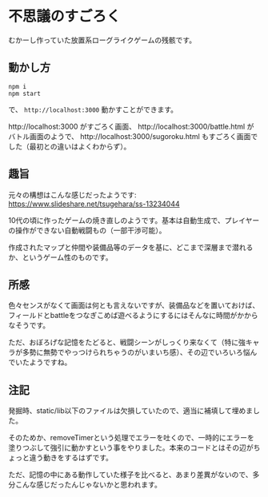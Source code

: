 # 不思議のすごろく

むかーし作っていた放置系ローグライクゲームの残骸です。

## 動かし方

```
npm i
npm start
```

で、 `http://localhost:3000` 動かすことができます。

http://localhost:3000 がすごろく画面、 http://localhost:3000/battle.html がバトル画面のようで、 http://localhost:3000/sugoroku.html もすごろく画面でした（最初との違いはよくわからず）。

## 趣旨

元々の構想はこんな感じだったようです: https://www.slideshare.net/tsugehara/ss-13234044

10代の頃に作ったゲームの焼き直しのようです。基本は自動生成で、プレイヤーの操作ができない自動戦闘もの（一部干渉可能）。

作成されたマップと仲間や装備品等のデータを基に、どこまで深層まで潜れるか、というゲーム性のものです。

## 所感

色々センスがなくて画面は何とも言えないですが、装備品などを置いておけば、フィールドとbattleをつなぎこめば遊べるようにするにはそんなに時間がかからなそうです。

ただ、おぼろげな記憶をたどると、戦闘シーンがしっくり来なくて（特に強キャラが多勢に無勢でやっつけられちゃうのがいまいち感）、その辺でいろいろ悩んでいたようですね。

## 注記

発掘時、static/lib以下のファイルは欠損していたので、適当に補填して埋めました。

そのためか、removeTimerという処理でエラーを吐くので、一時的にエラーを塗りつぶして強引に動かすという事をやりました。本来のコードとはその辺がちょっと違う動きをするはずです。

ただ、記憶の中にある動作していた様子を比べると、あまり差異がないので、多分こんな感じだったんじゃないかと思われます。
